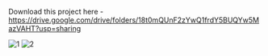 Download this project here - https://drive.google.com/drive/folders/18t0mQUnF2zYwQ1frdY5BUQYw5MazVAHT?usp=sharing

![1](https://github.com/clyde-dot/react-aktobe-gid/assets/79924534/c9dda880-10ab-466e-99c4-046291bff1cc)
![2](https://github.com/clyde-dot/react-aktobe-gid/assets/79924534/675eadc3-6f32-467d-bc19-0636f8c5c9f0)
